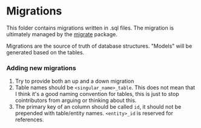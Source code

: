 # Migrations

This folder contains migrations written in .sql files. The migration is ultimately managed by the [migrate](https://pkg.go.dev/github.com/golang-migrate/migrate/v4@v4.16.2) package.


Migrations are the source of truth of database structures. "Models" will be generated based on the tables.

### Adding new migrations
1. Try to provide both an up and a down migration
1. Table names should be `<singular_name>_table`. This does not mean that I think it's a good naming convention for tables, this is just to stop cointributors from arguing or thinking about this.
1. The primary key of an column should be called `id`, it should not be prepended with table/entity names. `<entity>_id` is reserved for references.